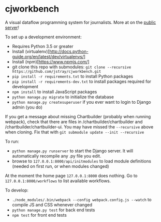 # cjworkbench
A visual dataflow programming system for journalists. More at on the [public server](blog.cjworkbench.org)!


To set up a development environment:

- Requires Python 3.5 or greater
- Install (virtualenv)[http://docs.python-guide.org/en/latest/dev/virtualenvs/]
- Install (npm)[https://www.npmjs.com/]
- git clone this repo with submodules: `git clone --recursive https://github.com/jstray/cjworkbench.git`
- `pip install -r requirements.txt` to install Python packages
- `pip install -r requirements-dev.txt` to install packages required for development
- `npm install` to install JavaScript packages
- `python manage.py migrate` to initialize the database
- `python manage.py createsuperuser` if you ever want to login to Django admin (you do)

If you get a message about missing Chartbuilder (probably when running webpack), check that there are files in /chartbuilder/chartbuilder and /chartbuilder/chartbuilder-ui. You may have missed the `--recursive` above when cloning. Fix that with `git submodule update --init --recursive`

To run:
- `python manage.py runserver` to start the Django server. It will automatically recompile any .py file you edit.
- browse to `127.0.0.1:8000/api/initmodules` to load module definitions (needed on first run, or when modules changed)

At the moment the home page `127.0.0.1:8000` does nothing. Go to `127.0.0.1:8000/workflows` to list available workflows.

To develop:
- `./node_modules/.bin/webpack --config webpack.config.js --watch` to compile JS and CSS whenever changed
- `python manage.py test` for back end tests
- `npm test` for front end tests
